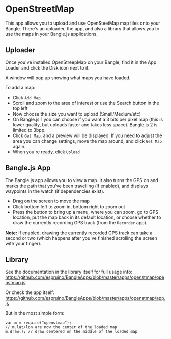 # OpenStreetMap

This app allows you to upload and use OpenSteetMap map tiles onto your
Bangle. There's an uploader, the app, and also a library that
allows you to use the maps in your Bangle.js applications.

## Uploader

Once you've installed OpenStreepMap on your Bangle, find it
in the App Loader and click the Disk icon next to it.

A window will pop up showing what maps you have loaded.

To add a map:

* Click `Add Map`
* Scroll and zoom to the area of interest or use the Search button in the top left
* Now choose the size you want to upload (Small/Medium/etc)
* On Bangle.js 1 you can choose if you want a 3 bits per pixel map (this is lower
quality, but uploads faster and takes less space). Bangle.js 2 is limited to 3bpp.
* Click `Get Map`, and a preview will be displayed. If you need to adjust the area you
can change settings, move the map around, and click `Get Map` again.
* When you're ready, click `Upload`

## Bangle.js App

The Bangle.js app allows you to view a map. It also turns the GPS on
and marks the path that you've been travelling (if enabled), and
displays waypoints in the watch (if dependencies exist).

* Drag on the screen to move the map
* Click bottom left to zoom in, bottom right to zoom out
* Press the button to bring up a menu, where you can zoom, go to GPS location,
put the map back in its default location, or choose whether to draw the currently
recording GPS track (from the `Recorder` app).

**Note:** If enabled, drawing the currently recorded GPS track can take a second
or two (which happens after you've finished scrolling the screen with your finger).


## Library

See the documentation in the library itself for full usage info:
https://github.com/espruino/BangleApps/blob/master/apps/openstmap/openstmap.js

Or check the app itself: https://github.com/espruino/BangleApps/blob/master/apps/openstmap/app.js

But in the most simple form:

```
var m = require("openstmap");
// m.lat/lon are now the center of the loaded map
m.draw(); // draw centered on the middle of the loaded map
```
